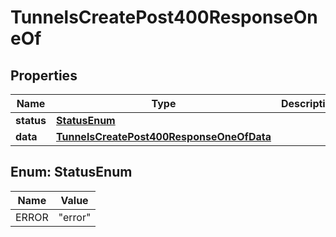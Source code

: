 

# TunnelsCreatePost400ResponseOneOf


## Properties

| Name | Type | Description | Notes |
|------------ | ------------- | ------------- | -------------|
|**status** | [**StatusEnum**](#StatusEnum) |  |  |
|**data** | [**TunnelsCreatePost400ResponseOneOfData**](TunnelsCreatePost400ResponseOneOfData.md) |  |  |



## Enum: StatusEnum

| Name | Value |
|---- | -----|
| ERROR | &quot;error&quot; |



